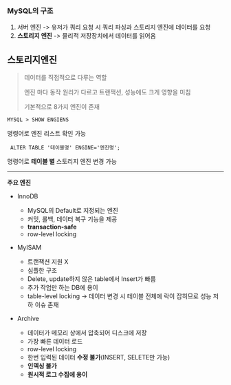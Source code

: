 ### MySQL의 구조

1. 서버 엔진
   -> 유저가 쿼리 요청 시 쿼리 파싱과 스토리지 엔진에 데이터를 요청
2. **스토리지 엔진**
   -> 물리적 저장장치에서 데이터를 읽어옴



## 스토리지엔진

> 데이터를 직접적으로 다루는 역할
>
> 엔진 마다 동작 원리가 다르고 트랜잭션, 성능에도 크게 영향을 미침
>
> 기본적으로 8가지 엔진이 존재

``MYSQL > SHOW ENGIENS``

명령어로 엔진 리스트 확인 가능

`` ALTER TABLE '테이블명' ENGINE='엔진명';``

명령어로 **테이블 별** 스토리지 엔진 변경 가능

-----

**주요 엔진**

+ InnoDB
  + MySQL의 Default로 지정되는 엔진
  + 커밋, 롤백, 데이터 복구 기능을 제공
  + **transaction-safe**
  + row-level locking

+ MyISAM
  + 트랜잭션 지원 X
  + 심플한 구조
  + Delete, update하지 않은 table에서 Insert가 빠름
  + 추가 작업만 하는 DB에 용이
  + table-level locking
    -> 데이터 변경 시 테이블 전체에 락이 잡히므로 성능 저하 이슈 존재
+ Archive
  + 데이터가 메모리 상에서 압축되어 디스크에 저장
  + 가장 빠른 데이터 로드
  + row-level locking
  + 한번 입력된 데이터 **수정 불가**(INSERT, SELETE만 가능)
  + **인덱싱 불가**
  + **원시적 로그 수집에 용이**